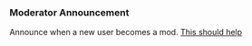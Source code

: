 ### Moderator Announcement

Announce when a new user becomes a mod.  [This should help](https://docs.tmijs.org/v1.1.1/Events.html#mod)